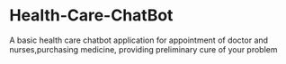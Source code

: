 # Health-Care-ChatBot
 A basic health care chatbot application for appointment of doctor and nurses,purchasing medicine, providing  preliminary cure of your problem
